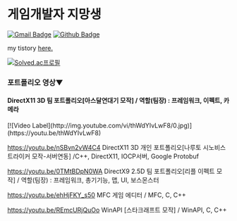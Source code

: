 

<h1>게임개발자 지망생</h1>

[![Gmail Badge](https://img.shields.io/badge/-k.yelae95@gmail.com-c14438?style=flat&logo=Gmail&logoColor=white&link=mailto:k.yelae95@gmail.com)](mailto:k.yelae95@gmail.com) [![Github Badge](https://img.shields.io/badge/-TodayNonri-grey?style=flat&logo=github&logoColor=white&link=https://github.com/TodayNonri/)](https://www.github.com/TodayNonri/) <p align='left'></p><p align='left'> my tistory <a href='https://nonris.tistory.com/ ' target=_blank><u>here</u>.</a></p>

[![Solved.ac프로필](http://mazassumnida.wtf/api/v2/generate_badge?boj=todaynonri)](https://solved.ac/todaynonri)

<h3>포트폴리오 영상▼</h3>

<h4>DirectX11 3D 팀 포트폴리오[아스달연대기 모작] / 역할(팀장) : 프레임워크, 이펙트, 카메라</h4>
[![Video Label](http://img.youtube.com/vi/thWdYIvLwF8/0.jpg)](https://youtu.be/thWdYIvLwF8)

https://youtu.be/nSBvn2vW4C4     DirectX11 3D 개인 포트폴리오[나루토 시노비스트라이커 모작-서버연동] /C++, DirectX11, IOCP서버, Google Protobuf  

https://youtu.be/0TMtBDpN0WA     DirectX9 2.5D 팀 포트폴리오[리플 이펙트 모작] / 역할(팀장) : 프레임워크, 총기기능, 맵, UI, 보스몬스터  

https://youtu.be/ehHjFKY_s50     MFC 게임 에디터 / MFC, C, C++  

https://youtu.be/REmcURjQuOo     WinAPI [스타크래프트 모작] / WinAPI, C, C++  

